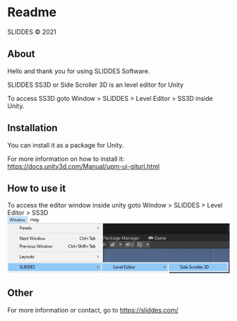 # Readme
SLIDDES © 2021

## About
Hello and thank you for using SLIDDES Software.

SLIDDES SS3D or Side Scroller 3D is an level editor for Unity

To access SS3D goto Window > SLIDDES > Level Editor > SS3D inside Unity.

## Installation
You can install it as a package for Unity.

For more information on how to install it:
https://docs.unity3d.com/Manual/upm-ui-giturl.html

## How to use it
To access the editor window inside unity goto Window > SLIDDES > Level Editor > SS3D
![Img How To access](https://github.com/mrsliddes/SLIDDES-Unity-SS3D/blob/Github-Info/HowToUse_0.png)

## Other
For more information or contact, go to https://sliddes.com/